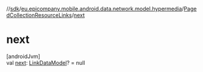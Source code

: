 //[sdk](../../../index.md)/[eu.epicompany.mobile.android.data.network.model.hypermedia](../index.md)/[PagedCollectionResourceLinks](index.md)/[next](next.md)

# next

[androidJvm]\
val [next](next.md): [LinkDataModel](../-link-data-model/index.md)? = null
